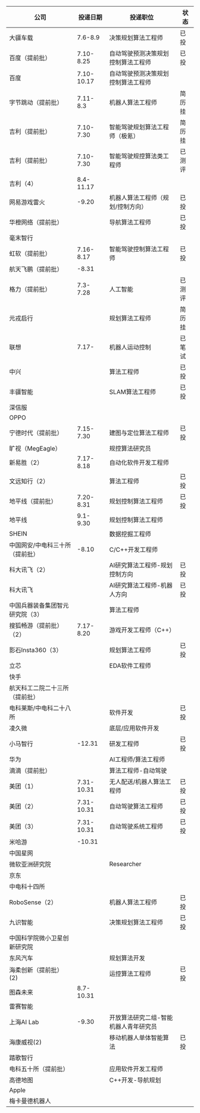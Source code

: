 | 公司                            | 投递日期   | 投递职位                              | 状态   |
| ------------------------------- | ---------- | ------------------------------------- | ------ |
| 大疆车载                        | 7.6-8.9    | 决策规划算法工程师                    | 已投   |
| 百度（提前批）                  | 7.10-8.25  | 自动驾驶预测决策规划控制算法工程师    | 已投   |
| 百度                            | 7.10-10.17 | 自动驾驶预测决策规划控制算法工程师    |        |
| 字节跳动（提前批）              | 7.11-8.3   | 机器人算法工程师                      | 简历挂 |
| 吉利（提前批）                  | 7.10-7.30  | 智能驾驶规划算法工程师（极氪）        | 简历挂 |
| 吉利（提前批）                  | 7.10-7.30  | 智能驾驶规控算法类工程师              | 已测评 |
| 吉利（4）                       | 8.4-11.17  |                                       |        |
| 网易游戏雷火                    | -9.20      | 机器人算法工程师（规划/控制方向）     | 已投   |
| 华橙网络（提前批）              |            | 导航算法工程师                        | 已投   |
| 毫末智行                        |            |                                       |        |
| 虹软（提前批）                  | 7.16-8.17  | 智能驾驶控制算法工程师                | 已投   |
| 航天飞鹏（提前批）              | -8.31      |                                       |        |
| 格力（提前批）                  | 7.3-7.28   | 人工智能                              | 已测评 |
| 元戎启行                        |            | 规划算法工程师                        | 简历挂 |
| 联想                            | 7.17-      | 机器人运动控制                        | 已笔试 |
| 中兴                            |            | 算法工程师                            | 已投   |
| 丰疆智能                        |            | SLAM算法工程师                        | 已投   |
| 深信服                          |            |                                       |        |
| OPPO                            |            |                                       |        |
| 宁德时代（提前批）              | 7.15-7.30  | 建图与定位算法工程师                  | 已投   |
| 旷视（MegEagle）                |            | 规控算法研究员                        |        |
| 新易胜（2）                     | 7.17-8.18  | 自动化软件开发工程师                  |        |
| 文远知行（2）                   |            | 算法工程师                            | 已投   |
| 地平线（提前批）                | 7.20-8.31  | 规划控制算法工程师                    | 已投   |
| 地平线                          | 9.1-9.30   | 规划控制算法工程师                    |        |
| SHEIN                           |            | 数据挖掘工程师                        |        |
| 中国网安/中电科三十所（提前批） | -8.10      | C/C++开发工程师                       |        |
| 科大讯飞（2）                   |            | AI研究算法工程师-规划控制方向         | 已投   |
| 科大讯飞                        |            | AI研究算法工程师-机器人方向           | 已投   |
| 中国兵器装备集团智元研究院（3） |            | 算法工程师                            |        |
| 搜狐畅游（提前批）（2）         | 7.17-8.20  | 游戏开发工程师（C++）                 |        |
| 影石Insta360（3）               |            | 规划算法工程师                        | 已投   |
| 立芯                            |            | EDA软件工程师                         |        |
| 快手                            |            |                                       |        |
| 航天科工二院二十三所（提前批）  |            |                                       |        |
| 电科莱斯/中电科二十八所         |            | 软件开发                              | 已投   |
| 凌久微                          |            | 底层/应用软件开发                     |        |
| 小马智行                        | -12.31     | 研发工程师                            | 已投   |
| 华为                            |            | AI工程师/算法工程师                   |        |
| 滴滴（提前批）                  |            | 算法工程师-自动驾驶                   |        |
| 美团（1）                       | 7.31-10.31 | 无人配送/机器人算法工程师             | 已投   |
| 美团（2）                       | 7.31-10.31 | 自动驾驶算法工程师                    | 已投   |
| 美团（3）                       | 7.31-10.31 | 自动驾驶系统工程师                    | 已投   |
| 米哈游                          | -10.31     |                                       |        |
| 中国星网                        |            |                                       |        |
| 微软亚洲研究院                  |            | Researcher                            |        |
| 京东                            |            |                                       |        |
| 中电科十四所                    |            |                                       |        |
| RoboSense（2）                  |            | 机器人算法工程师                      | 已投   |
| 九识智能                        |            | 决策规划算法工程师                    | 已投   |
| 中国科学院微小卫星创新研究院    |            |                                       |        |
| 东风汽车                        |            | 规划算法开发                          |        |
| 海柔创新（提前批）(2)           |            | 运控算法工程师                        | 已投   |
| 图森未来                        | 8.7-10.31  |                                       |        |
| 雷赛智能                        |            |                                       |        |
| 上海AI Lab                      | -9.30      | 开放算法研究二组-智能机器人青年研究员 |        |
| 海康威视(2)                     |            | 移动机器人单体智能算法                | 已投   |
| 踏歌智行                        |            |                                       |        |
| 电科五十所（提前批）            |            | 应用软件开发工程师                    |        |
| 高德地图                        |            | C++开发-导航规划                      |        |
| Apple                           |            |                                       |        |
| 梅卡曼德机器人                  |            |                                       |        |
